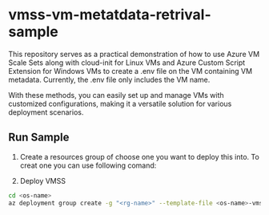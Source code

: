 # vmss-vm-metatdata-retrival-sample

This repository serves as a practical demonstration of how to use Azure VM Scale Sets along with cloud-init for Linux VMs and Azure Custom Script Extension for Windows VMs to create a .env file on the VM containing VM metadata. Currently, the .env file only includes the VM name.

With these methods, you can easily set up and manage VMs with customized configurations, making it a versatile solution for various deployment scenarios.

## Run Sample

1. Create a resources group of choose one you want to deploy this into.
   To creat one you can use following comand:

2. Deploy VMSS

```bash
cd <os-name>
az deployment group create -g "<rg-name>" --template-file <os-name>-vmss.bicep
```
